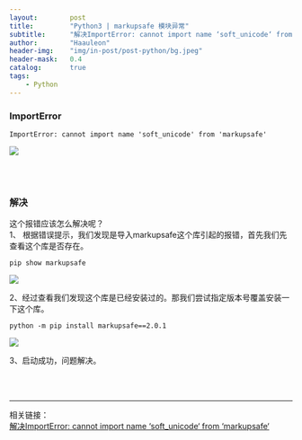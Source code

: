 ```yaml
---
layout:        post
title:         "Python3 | markupsafe 模块异常"
subtitle:      "解决ImportError: cannot import name ‘soft_unicode‘ from ‘markupsafe‘"
author:        "Haauleon"
header-img:    "img/in-post/post-python/bg.jpeg"
header-mask:   0.4
catalog:       true
tags:
    - Python
---
```


### ImportError
```
ImportError: cannot import name 'soft_unicode' from 'markupsafe'
```

![](https://img-blog.csdnimg.cn/1a9ba32efed54f73985945fe98bc0a9f.png?x-oss-process=image/watermark,type_d3F5LXplbmhlaQ,shadow_50,text_Q1NETiBA5byg5a6J6YeR,size_20,color_FFFFFF,t_70,g_se,x_16)


<br>
<br>

### 解决  
这个报错应该怎么解决呢？     
1、 根据错误提示，我们发现是导入markupsafe这个库引起的报错，首先我们先查看这个库是否存在。      
```
pip show markupsafe
```

![](https://img-blog.csdnimg.cn/350cb6dac4454d2ba674351aea28620a.png)     


2、经过查看我们发现这个库是已经安装过的。那我们尝试指定版本号覆盖安装一下这个库。      
```
python -m pip install markupsafe==2.0.1
```

![](https://img-blog.csdnimg.cn/75c199fcbe90489890099f595fda8729.png?x-oss-process=image/watermark,type_d3F5LXplbmhlaQ,shadow_50,text_Q1NETiBA5byg5a6J6YeR,size_20,color_FFFFFF,t_70,g_se,x_16)    


3、启动成功，问题解决。


<br>
<br>

---

相关链接：    
[解决ImportError: cannot import name ‘soft_unicode‘ from ‘markupsafe‘](https://blog.csdn.net/weixin_45438997/article/details/124261720)
